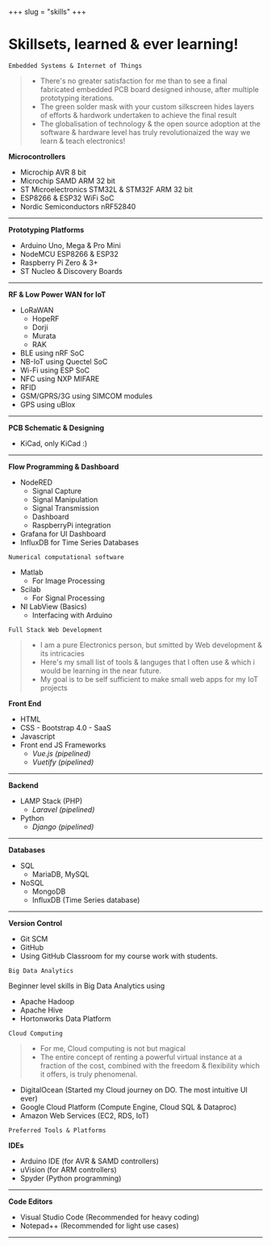 +++ 
slug = "skills"
+++

# Skillsets, learned & ever learning!

```
Embedded Systems & Internet of Things
```

> - There's no greater satisfaction for me than to see a final fabricated embedded PCB board designed inhouse, after multiple prototyping iterations.
> - The green solder mask with your custom silkscreen hides layers of efforts & hardwork undertaken to achieve the final result
> - The globalisation of technology & the open source adoption at the software & hardware level has truly revolutionaized the way we learn & teach electronics!

**Microcontrollers**

- Microchip AVR 8 bit
- Microchip SAMD ARM 32 bit
- ST Microelectronics STM32L & STM32F ARM 32 bit
- ESP8266 & ESP32 WiFi SoC
- Nordic Semiconductors nRF52840

---

**Prototyping Platforms**

- Arduino Uno, Mega & Pro Mini
- NodeMCU ESP8266 & ESP32
- Raspberry Pi Zero & 3+
- ST Nucleo & Discovery Boards

---

**RF & Low Power WAN for IoT**

- LoRaWAN
  - HopeRF
  - Dorji
  - Murata
  - RAK
- BLE using nRF SoC
- NB-IoT using Quectel SoC
- Wi-Fi using ESP SoC
- NFC using NXP MIFARE
- RFID
- GSM/GPRS/3G using SIMCOM modules
- GPS using uBlox

---

**PCB Schematic & Designing**

- KiCad, only KiCad :)

---

**Flow Programming & Dashboard**

- NodeRED
  - Signal Capture
  - Signal Manipulation
  - Signal Transmission
  - Dashboard
  - RaspberryPi integration
- Grafana for UI Dashboard
- InfluxDB for Time Series Databases

```
Numerical computational software
```

- Matlab
  - For Image Processing
- Scilab
  - For Signal Processing
- NI LabView (Basics)
  - Interfacing with Arduino

```
Full Stack Web Development
```

> - I am a pure Electronics person, but smitted by Web development & its intricacies
> - Here's my small list of tools & languges that I often use & which i would be learning in the near future.
> - My goal is to be self sufficient to make small web apps for my IoT projects

**Front End**

- HTML
- CSS - Bootstrap 4.0 - SaaS
- Javascript
- Front end JS Frameworks
  - _Vue.js (pipelined)_
  - _Vuetify (pipelined)_

---

**Backend**

- LAMP Stack (PHP)
  - _Laravel (pipelined)_
- Python
  - _Django (pipelined)_

---

**Databases**

- SQL
  - MariaDB, MySQL
- NoSQL
  - MongoDB
  - InfluxDB (Time Series database)

---

**Version Control**

- Git SCM
- GitHub
- Using GitHub Classroom for my course work with students.

```
Big Data Analytics
```

Beginner level skills in Big Data Analytics using

- Apache Hadoop
- Apache Hive
- Hortonworks Data Platform

```
Cloud Computing
```

> - For me, Cloud computing is not but magical
> - The entire concept of renting a powerful virtual instance at a fraction of the cost, combined with the freedom & flexibility which it offers, is truly phenomenal.

- DigitalOcean (Started my Cloud journey on DO. The most intuitive UI ever)
- Google Cloud Platform (Compute Engine, Cloud SQL & Dataproc)
- Amazon Web Services (EC2, RDS, IoT)

```
Preferred Tools & Platforms
```

**IDEs**

- Arduino IDE (for AVR & SAMD controllers)
- uVision (for ARM controllers)
- Spyder (Python programming)

---

**Code Editors**

- Visual Studio Code (Recommended for heavy coding)
- Notepad++ (Recommended for light use cases)

---
